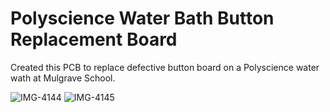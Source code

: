 # Polyscience Water Bath Button Replacement Board

Created this PCB to replace defective button board on a Polyscience water wath at Mulgrave School.

![IMG-4144](https://github.com/user-attachments/assets/cfa8808b-26d2-4997-9e04-e02742162ce0)
![IMG-4145](https://github.com/user-attachments/assets/e179e3de-a569-4c80-823f-daacc4134e51)
